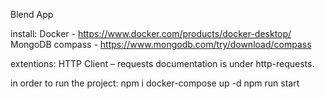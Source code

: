 Blend App

install:
Docker - https://www.docker.com/products/docker-desktop/
MongoDB compass - https://www.mongodb.com/try/download/compass

extentions:
HTTP Client – requests documentation is under http-requests.

in order to run the project:
npm i
docker-compose up -d
npm run start
